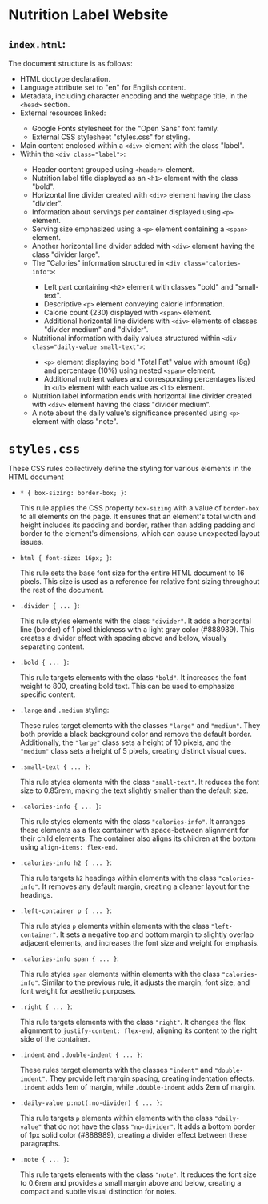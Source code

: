  <h1>Nutrition Label Website</h1>
  
  <h2><code>index.html</code>:</h2>
  <p>The document structure is as follows:</p>
  <ul>
    <li>HTML doctype declaration.</li>
    <li>Language attribute set to "en" for English content.</li>
    <li>Metadata, including character encoding and the webpage title, in the <code>&lt;head&gt;</code> section.</li>
    <li>External resources linked:</li>
    <ul>
      <li>Google Fonts stylesheet for the "Open Sans" font family.</li>
      <li>External CSS stylesheet "styles.css" for styling.</li>
    </ul>
    <li>Main content enclosed within a <code>&lt;div&gt;</code> element with the class "label".</li>
    <li>Within the <code>&lt;div class="label"&gt;</code>:</li>
    <ul>
      <li>Header content grouped using <code>&lt;header&gt;</code> element.</li>
      <li>Nutrition label title displayed as an <code>&lt;h1&gt;</code> element with the class "bold".</li>
      <li>Horizontal line divider created with <code>&lt;div&gt;</code> element having the class "divider".</li>
      <li>Information about servings per container displayed using <code>&lt;p&gt;</code> element.</li>
      <li>Serving size emphasized using a <code>&lt;p&gt;</code> element containing a <code>&lt;span&gt;</code> element.</li>
      <li>Another horizontal line divider added with <code>&lt;div&gt;</code> element having the class "divider large".</li>
      <li>The "Calories" information structured in <code>&lt;div class="calories-info"&gt;</code>:</li>
      <ul>
        <li>Left part containing <code>&lt;h2&gt;</code> element with classes "bold" and "small-text".</li>
        <li>Descriptive <code>&lt;p&gt;</code> element conveying calorie information.</li>
        <li>Calorie count (230) displayed with <code>&lt;span&gt;</code> element.</li>
        <li>Additional horizontal line dividers with <code>&lt;div&gt;</code> elements of classes "divider medium" and "divider".</li>
      </ul>
      <li>Nutritional information with daily values structured within <code>&lt;div class="daily-value small-text"&gt;</code>:</li>
      <ul>
        <li><code>&lt;p&gt;</code> element displaying bold "Total Fat" value with amount (8g) and percentage (10%) using nested <code>&lt;span&gt;</code> element.</li>
        <li>Additional nutrient values and corresponding percentages listed in <code>&lt;ul&gt;</code> element with each value as <code>&lt;li&gt;</code> element.</li>
      </ul>
      <li>Nutrition label information ends with horizontal line divider created with <code>&lt;div&gt;</code> element having the class "divider medium".</li>
      <li>A note about the daily value's significance presented using <code>&lt;p&gt;</code> element with class "note".</li>
    </ul>
  </ul>
  <code><h1>styles.css</h1></code>
  <p>These CSS rules collectively define the styling for various elements in the HTML document</p>
  <ul>
    <li><code>* { box-sizing: border-box; }</code>:
      <p>This rule applies the CSS property <code>box-sizing</code> with a value of <code>border-box</code> to all elements on the page. It ensures that an element's total width and height includes its padding and border, rather than adding padding and border to the element's dimensions, which can cause unexpected layout issues.</p>
    </li>
    <li><code>html { font-size: 16px; }</code>:
      <p>This rule sets the base font size for the entire HTML document to 16 pixels. This size is used as a reference for relative font sizing throughout the rest of the document.</p>
    </li>
     <li><code>.divider { ... }</code>:
      <p>This rule styles elements with the class <code>"divider"</code>. It adds a horizontal line (border) of 1 pixel thickness with a light gray color (#888989). This creates a divider effect with spacing above and below, visually separating content.</p>
    </li>
    <li><code>.bold { ... }</code>:
      <p>This rule targets elements with the class <code>"bold"</code>. It increases the font weight to 800, creating bold text. This can be used to emphasize specific content.</p>
    </li>
    <li><code>.large</code> and <code>.medium</code> styling:
      <p>These rules target elements with the classes <code>"large"</code> and <code>"medium"</code>. They both provide a black background color and remove the default border. Additionally, the <code>"large"</code> class sets a height of 10 pixels, and the <code>"medium"</code> class sets a height of 5 pixels, creating distinct visual cues.</p>
    </li>
    <li><code>.small-text { ... }</code>:
      <p>This rule styles elements with the class <code>"small-text"</code>. It reduces the font size to 0.85rem, making the text slightly smaller than the default size.</p>
    </li>
    <li><code>.calories-info { ... }</code>:
      <p>This rule styles elements with the class <code>"calories-info"</code>. It arranges these elements as a flex container with space-between alignment for their child elements. The container also aligns its children at the bottom using <code>align-items: flex-end</code>.</p>
    </li>
    <li><code>.calories-info h2 { ... }</code>:
      <p>This rule targets <code>h2</code> headings within elements with the class <code>"calories-info"</code>. It removes any default margin, creating a cleaner layout for the headings.</p>
    </li>
    <li><code>.left-container p { ... }</code>:
      <p>This rule styles <code>p</code> elements within elements with the class <code>"left-container"</code>. It sets a negative top and bottom margin to slightly overlap adjacent elements, and increases the font size and weight for emphasis.</p>
    </li>
    <li><code>.calories-info span { ... }</code>:
      <p>This rule styles <code>span</code> elements within elements with the class <code>"calories-info"</code>. Similar to the previous rule, it adjusts the margin, font size, and font weight for aesthetic purposes.</p>
    </li>
    <li><code>.right { ... }</code>:
      <p>This rule targets elements with the class <code>"right"</code>. It changes the flex alignment to <code>justify-content: flex-end</code>, aligning its content to the right side of the container.</p>
    </li>
    <li><code>.indent</code> and <code>.double-indent { ... }</code>:
      <p>These rules target elements with the classes <code>"indent"</code> and <code>"double-indent"</code>. They provide left margin spacing, creating indentation effects. <code>.indent</code> adds 1em of margin, while <code>.double-indent</code> adds 2em of margin.</p>
    </li>
    <li><code>.daily-value p:not(.no-divider) { ... }</code>:
      <p>This rule targets <code>p</code> elements within elements with the class <code>"daily-value"</code> that do not have the class <code>"no-divider"</code>. It adds a bottom border of 1px solid color (#888989), creating a divider effect between these paragraphs.</p>
    </li>
    <li><code>.note { ... }</code>:
      <p>This rule targets elements with the class <code>"note"</code>. It reduces the font size to 0.6rem and provides a small margin above and below, creating a compact and subtle visual distinction for notes.</p>
    </li>
  </ul>

  
